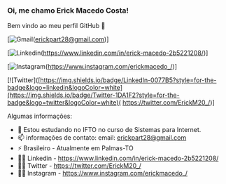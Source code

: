 ### Oi, me chamo Erick Macedo Costa!
Bem vindo ao meu perfil GitHub 👋

[![Gmail](https://img.shields.io/badge/Gmail-D14836?style=for-the-badge&logo=gmail&logoColor=white)(erickpart28@gmail.com)]

[![Linkedin](https://img.shields.io/badge/LinkedIn-0077B5?style=for-the-badge&logo=linkedin&logoColor=white)(https://www.linkedin.com/in/erick-macedo-2b5221208/)]

[![Instagram](	https://img.shields.io/badge/Instagram-E4405F?style=for-the-badge&logo=instagram&logoColor=white)(https://www.instagram.com/erickmacedo_/)]

[![Twitter]([https://img.shields.io/badge/LinkedIn-0077B5?style=for-the-badge&logo=linkedin&logoColor=white](https://img.shields.io/badge/Twitter-1DA1F2?style=for-the-badge&logo=twitter&logoColor=white)( https://twitter.com/ErickM20_/)]

Algumas informações:
- 🌱 Estou estudando no IFTO no curso de Sistemas para Internet.
- 📫 informações de contato: email: erickpart28@gmail.com 
- ⚡ Brasileiro - Atualmente em Palmas-TO
- 👦🏻 Linkedin - https://www.linkedin.com/in/erick-macedo-2b5221208/
- 👦🏻 Twitter - https://twitter.com/ErickM20_/
- 👦🏻 Instagram - https://www.instagram.com/erickmacedo_/
